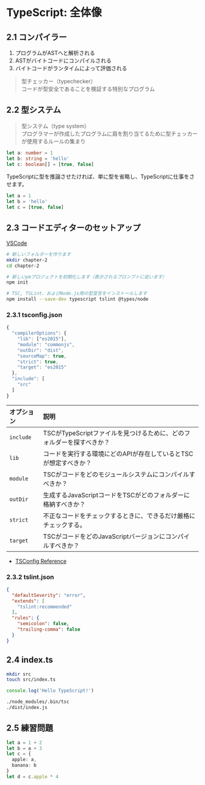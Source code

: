 # TypeScript: 全体像
## 2.1 コンパイラー
1. プログラムがASTへと解析される
2. ASTがバイトコードにコンパイルされる
3. バイトコードがランタイムによって評価される

> 型チェッカー（typechecker）<br>
> コードが型安全であることを検証する特別なプログラム

## 2.2 型システム
> 型システム（type system）<br>
> プログラマーが作成したプログラムに肩を割り当てるために型チェッカーが使用するルールの集まり

```typescript
let a: number = 1
let b: string = 'hello'
let c: boolean[] = [true, false]
```
TypeScriptに型を推論させたければ、単に型を省略し、TypeScriptに仕事をさせます。
```typescript
let a = 1
let b = 'hello'
let c = [true, false]
```

## 2.3 コードエディターのセットアップ
[VSCode](https://azure.microsoft.com/ja-jp/products/visual-studio-code/)

```sh
# 新しいフォルダーを作ります
mkdir chapter-2
cd chapter-2

# 新しいpmプロジェクトを初期化します（表示されるプロンプトに従います）
npm init

# TSC, TSLint、およびNode.js用の型宣言をインストールします
npm install --save-dev typescript tslint @types/node
```

### 2.3.1 tsconfig.json
```js
{
  "compilerOptions": {
    "lib": ["es2015"],
    "module": "commonjs",
    "outDir": "dist",
    "sourceMap": true,
    "strict": true,
    "target": "es2015"
  },
  "include": [
    "src" 
  ]
}
```

|オプション|説明|
|:-|:-|
|`include`|TSCがTypeScriptファイルを見つけるために、どのフォルダーを探すべきか？|
|`lib`|コードを実行する環境にどのAPIが存在しているとTSCが想定すべきか？|
|`module`|TSCがコードをどのモジュールシステムにコンパイルすべきか？|
|`outDir`|生成するJavaScriptコードをTSCがどのフォルダーに格納すべきか？|
|`strict`|不正なコードをチェックするときに、できるだけ厳格にチェックする。|
|`target`|TSCがコードをどのJavaScriptバージョンにコンパイルすべきか？|

- [TSConfig Reference](https://www.typescriptlang.org/tsconfig)

### 2.3.2 tslint.json
```json
{
  "defaultSeverity": "error",
  "extends": [
    "tslint:recommended"
  ],
  "rules": {
    "semicolon": false,
    "trailing-comma": false
  }
}
```

## 2.4 index.ts

```sh
mkdir src
touch src/index.ts
```

```typescript
console.log('Hello TypeScript!')
```

```sh
./node_modules/.bin/tsc
./dist/index.js
```

## 2.5 練習問題

```typescript
let a = 1 + 2
let b = a + 3
let c = {
  apple: a,
  banana: b
}
let d = c.apple * 4
```
